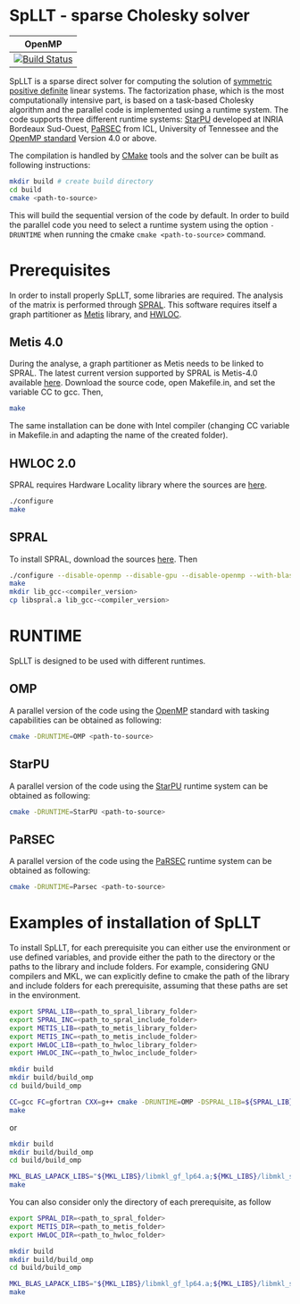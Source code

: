 # SpLLT - sparse Cholesky solver

|OpenMP|
|------|
|[![Build Status](https://travis-ci.com/NLAFET/SpLLT.svg?token=UwhpFb953M8N7PyHRDWG&branch=master)](https://travis-ci.com/NLAFET/SpLLT)|

SpLLT is a sparse direct solver for computing the solution of
[symmetric positive
definite](https://en.wikipedia.org/wiki/Positive-definite_matrix)
linear systems. The factorization phase, which is the most
computationally intensive part, is based on a task-based Cholesky
algorithm and the parallel code is implemented using a runtime
system. The code supports three different runtime systems:
[StarPU](http://starpu.gforge.inria.fr/) developed at INRIA Bordeaux
Sud-Ouest, [PaRSEC](https://bitbucket.org/icldistcomp/parsec) from
ICL, University of Tennessee and the [OpenMP
standard](http://openmp.org/) Version 4.0 or above.

The compilation is handled by [CMake](https://cmake.org/) tools and
the solver can be built as following instructions:

```bash
mkdir build # create build directory
cd build
cmake <path-to-source>
```

This will build the sequential version of the code by default. In
order to build the parallel code you need to select a runtime system
using the option `-DRUNTIME` when running the cmake `cmake
<path-to-source>` command.

# Prerequisites

In order to install properly SpLLT, some libraries are required.
The analysis of the matrix is performed through
[SPRAL](http://www.numerical.rl.ac.uk/spral/).
This software requires itself a graph partitioner as
[Metis](http://glaros.dtc.umn.edu/gkhome/) library, 
and [HWLOC](https://www.open-mpi.org/projects/hwloc/).

## Metis 4.0

During the analyse, a graph partitioner as Metis needs to be linked to SPRAL.
The latest current version supported by SPRAL is Metis-4.0 available 
[here](http://glaros.dtc.umn.edu/gkhome/fsroot/sw/metis/OLD).
Download the source code, open Makefile.in, and set the variable CC to gcc.
Then,

```bash
make
```

The same installation can be done with Intel compiler (changing CC variable in 
Makefile.in and adapting the name of the created folder).

## HWLOC 2.0

SPRAL requires Hardware Locality library where the sources are [here](https://www.open-mpi.org/software/hwloc/v2.0/).

```bash
./configure
make
```

## SPRAL

To install SPRAL, download the sources [here](https://github.com/ralna/spral).
Then

```bash
./configure --disable-openmp --disable-gpu --disable-openmp --with-blas="-L$MKL_LIB -lmkl_core -lmkl_intel_lp64" --with-lapack="-L$MKL_LIB -lmkl_core -lmkl_intel_lp64" --with-metis="-L$METIS_LIB -lmetis"
make
mkdir lib_gcc-<compiler_version>
cp libspral.a lib_gcc-<compiler_version>
```

# RUNTIME

SpLLT is designed to be used with different runtimes.

## OMP

A parallel version of the code using the [OpenMP](https://openmp.org/)
standard with tasking capabilities can be obtained as following:

```bash
cmake -DRUNTIME=OMP <path-to-source>

```

## StarPU

A parallel version of the code using the
[StarPU](http://starpu.gforge.inria.fr/) runtime system can be
obtained as following:

```bash
cmake -DRUNTIME=StarPU <path-to-source>

```

## PaRSEC

A parallel version of the code using the
[PaRSEC](https://bitbucket.org/icldistcomp/parsec) runtime system can
be obtained as following:

```bash
cmake -DRUNTIME=Parsec <path-to-source>

```

# Examples of installation of SpLLT

To install SpLLT, for each prerequisite you can either use the environment or 
use defined variables, and provide either the path to the directory or the paths
to the library and include folders.
For example, considering GNU compilers and MKL, we can explicitly define to 
cmake the path of the library and include folders for each prerequisite, 
assuming that these paths are set in the environment.

```bash
export SPRAL_LIB=<path_to_spral_library_folder>
export SPRAL_INC=<path_to_spral_include_folder>
export METIS_LIB=<path_to_metis_library_folder>
export METIS_INC=<path_to_metis_include_folder>
export HWLOC_LIB=<path_to_hwloc_library_folder>
export HWLOC_INC=<path_to_hwloc_include_folder>

mkdir build
mkdir build/build_omp
cd build/build_omp

CC=gcc FC=gfortran CXX=g++ cmake -DRUNTIME=OMP -DSPRAL_LIB=${SPRAL_LIB} -DSPRAL_INC=${SPRAL_INC} -DMETIS_LIB=${METIS_LIB} -DMETIS_INC=${METIS_INC} -DHWLOC_LIB=${HWLOC_LIB} -DHWLOC_INC=${HWLOC_INC} -DLBLAS="${MKL_LIBS}/libmkl_gf_lp64.a;${MKL_LIBS}/libmkl_sequential.a;${MKL_LIBS}/libmkl_core.a" -DLLAPACK="${MKL_LIBS}/libmkl_gf_lp64.a;${MKL_LIBS}/libmkl_sequential.a;${MKL_LIBS}/libmkl_core.a" ../..
make
```
or
```bash
mkdir build
mkdir build/build_omp
cd build/build_omp

MKL_BLAS_LAPACK_LIBS="${MKL_LIBS}/libmkl_gf_lp64.a;${MKL_LIBS}/libmkl_sequential.a;${MKL_LIBS}/libmkl_core.a" CC=gcc FC=gfortran CXX=g++ cmake -DRUNTIME=OMP -DLBLAS=${MKL_BLAS_LAPACK_LIBS} -DLLAPACK=${MKL_BLAS_LAPACK_LIBS} ../..
make
```
You can also consider only the directory of each prerequisite, as follow
```bash
export SPRAL_DIR=<path_to_spral_folder>
export METIS_DIR=<path_to_metis_folder>
export HWLOC_DIR=<path_to_hwloc_folder>

mkdir build
mkdir build/build_omp
cd build/build_omp

MKL_BLAS_LAPACK_LIBS="${MKL_LIBS}/libmkl_gf_lp64.a;${MKL_LIBS}/libmkl_sequential.a;${MKL_LIBS}/libmkl_core.a" CC=gcc FC=gfortran CXX=g++ cmake -DRUNTIME=OMP -DLBLAS=${MKL_BLAS_LAPACK_LIBS} -DLLAPACK=${MKL_BLAS_LAPACK_LIBS} ../..
make
```
